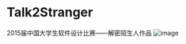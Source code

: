 ﻿# Talk2Stranger
2015届中国大学生软件设计比赛——解密陌生人作品
![image](https://github.com/JackLinD/Talk2Stranger/Screenshot/Screenshot_2015-06-20-09-13-10.png)